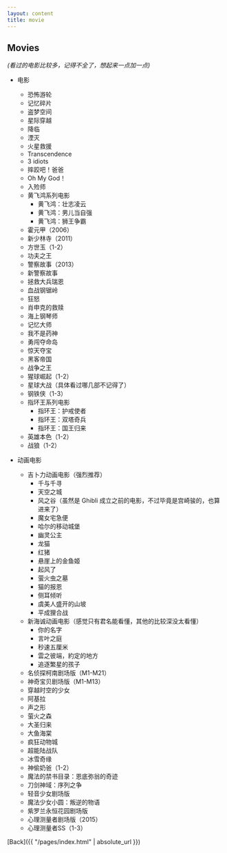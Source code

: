 ```yaml
---
layout: content
title: movie
---
```


## Movies

_(看过的电影比较多，记得不全了，想起来一点加一点)_

- 电影
    - 恐怖游轮
    - 记忆碎片
    - 盗梦空间
    - 星际穿越
    - 降临
    - 湮灭
    - 火星救援
    - Transcendence
    - 3 idiots
    - 摔跤吧！爸爸
    - Oh My God！
    - 入殓师
    - 黄飞鸿系列电影
        - 黄飞鸿：壮志凌云
        - 黄飞鸿：男儿当自强
        - 黄飞鸿：狮王争霸
    - 霍元甲（2006）
    - 新少林寺（2011）
    - 方世玉（1-2）
    - 功夫之王
    - 警察故事（2013）
    - 新警察故事
    - 拯救大兵瑞恩
    - 血战钢锯岭
    - 狂怒
    - 肖申克的救赎
    - 海上钢琴师
    - 记忆大师
    - 我不是药神
    - 勇闯夺命岛
    - 惊天夺宝
    - 黑客帝国
    - 战争之王
    - 猩球崛起（1-2）
    - 星球大战（具体看过哪几部不记得了）
    - 钢铁侠（1-3）
    - 指环王系列电影
        - 指环王：护戒使者
        - 指环王：双塔奇兵
        - 指环王：国王归来
    - 英雄本色（1-2）
    - 战狼（1-2）

- 动画电影
    - 吉卜力动画电影（强烈推荐）
        - 千与千寻
        - 天空之城
        - 风之谷（虽然是 Ghibli 成立之前的电影，不过毕竟是宫崎骏的，也算进来了）
        - 魔女宅急便
        - 哈尔的移动城堡
        - 幽灵公主
        - 龙猫
        - 红猪
        - 悬崖上的金鱼姬
        - 起风了
        - 萤火虫之墓
        - 猫的报恩
        - 侧耳倾听
        - 虞美人盛开的山坡
        - 平成狸合战
    - 新海诚动画电影（感觉只有君名能看懂，其他的比较深没太看懂）
        - 你的名字
        - 言叶之庭
        - 秒速五厘米
        - 雲之彼端，約定的地方
        - 追逐繁星的孩子
    - 名侦探柯南剧场版（M1-M21）
    - 神奇宝贝剧场版（M1-M13）
    - 穿越时空的少女
    - 阿基拉
    - 声之形
    - 萤火之森
    - 大圣归来
    - 大鱼海棠
    - 疯狂动物城
    - 超能陆战队
    - 冰雪奇缘
    - 神偷奶爸（1-2）
    - 魔法的禁书目录：恩底弥翁的奇迹
    - 刀剑神域：序列之争
    - 轻音少女剧场版
    - 魔法少女小圆：叛逆的物语
    - 紫罗兰永恒花园剧场版
    - 心理测量者剧场版（2015）
    - 心理测量者SS（1-3）

[Back]({{ "/pages/index.html" | absolute_url }})

